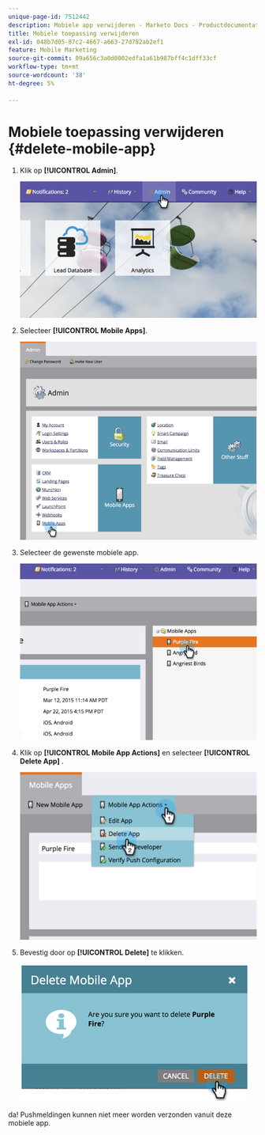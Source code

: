 ```yaml
---
unique-page-id: 7512442
description: Mobiele app verwijderen - Marketo Docs - Productdocumentatie
title: Mobiele toepassing verwijderen
exl-id: 048b7d05-87c2-4667-a663-27d782ab2ef1
feature: Mobile Marketing
source-git-commit: 09a656c3a0d0002edfa1a61b987bff4c1dff33cf
workflow-type: tm+mt
source-wordcount: '38'
ht-degree: 5%

---
```


# Mobiele toepassing verwijderen {#delete-mobile-app}

1. Klik op **[!UICONTROL Admin]**.

   ![](assets/image2015-4-22-16-3a12-3a32.png)

1. Selecteer **[!UICONTROL Mobile Apps]**.

   ![](assets/image2015-4-22-16-3a14-3a29.png)

1. Selecteer de gewenste mobiele app.

   ![](assets/image2015-4-22-17-3a22-3a11.png)

1. Klik op **[!UICONTROL Mobile App Actions]** en selecteer **[!UICONTROL Delete App]** .

   ![](assets/image2015-4-22-17-3a21-3a51.png)

1. Bevestig door op **[!UICONTROL Delete]** te klikken.

   ![](assets/image2015-4-22-17-3a23-3a18.png)

da! Pushmeldingen kunnen niet meer worden verzonden vanuit deze mobiele app.
